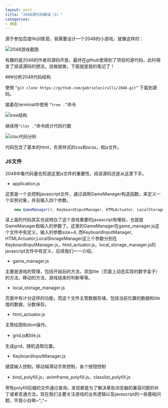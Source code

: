 ```yaml
---
layout: post
title: "2048源代码解读（1）"
categories:
- 博客
---
```



源于参加百度ife训练营，我需要设计一个2048的小游戏，就像这样的：

![2048游戏截图](http://7xjufd.dl1.z0.glb.clouddn.com/blog1.1.png)

有趣的是2048的作者将源码开放，最终在github里得到了项目的源代码，此时萌发了阅读源码的想法，说做就做，下面就是我的笔记了！

###分析2048代码结构

使用 `“git clone https://github.com/gabrielecirulli/2048.git”` 下载到源码。

接着在terminal中使用 `“tree .”`命令

![tree结构](http://7xjufd.dl1.z0.glb.clouddn.com/blog1.2.png)

继续用`“cloc .”`命令统计代码行数

![cloc代码分析](http://7xjufd.dl1.z0.glb.clouddn.com/blog1.3.png)

代码包含了基本的html，负责样式的css和scss，和js文件。

### JS文件

2048中看代码量也知道这里js文件的重要性，阅读源码还是从这里下手。

+ application.js

这里是一个总控制javascript文件，通过调用GameManager构造函数，来定义一个实例对象，并且输入四个参数。

```javascript
	new GameManager(4, KeyboardInputManager, HTMLActuator, LocalStorageManager);
```	

读上面的代码其实也说明白了这个游戏重要的javascript有哪些，也就是GameManager和输入的参数了。这里的GameManager在game_manager.js这个文件中有定义，输入的参数size=4, 而KeyboardInputManager, HTMLActuator,LocalStorageManager这三个参数分别在KeyboardInputManager.js，html_actuator.js，local_storage_manager.js的javascript文件中有定义，后续我们一一介绍。

+ game_manager.js

主要是游戏的管理，包括开始玩的方法，添加tile（页面上动态实现的数字盒子）的方法，移动的方法，游戏结束的判断等等。

+ local_storage_manager.js

页面中有计分这样的功能，而这个文件主管数据存储，包括当前位置的数据和tile值的数据，分数保存。

+ html_actuator.js

主管绘图和dom操作。

+ grid.js和tile.js

生成grid，随机选取位置。

+ KeyboardInputManager.js

键盘输入控制，移动端滑动手势控制，各个按钮控制

+ bind_polyfill.js，animframe_polyfill.js，classlist_polyfill.js

带有polyfill后缀的文件通过查询，发现都是为了解决某些浏览器的兼容问题的补丁或者变通方法。现在我们主要关注游戏的业务逻辑以及javascript的一些基础问题，毕竟小白嘛~^_^~
